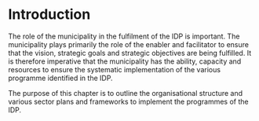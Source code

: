 # Introduction

The role of the municipality in the fulfilment of the IDP is important. The municipality plays primarily the role of the enabler and facilitator to ensure that the vision, strategic goals and strategic objectives are being fulfilled. It is therefore imperative that the municipality has the ability, capacity and resources to ensure the systematic implementation of the various programme identified in the IDP.

The purpose of this chapter is to outline the organisational structure and various sector plans and frameworks to implement the programmes of the IDP.
